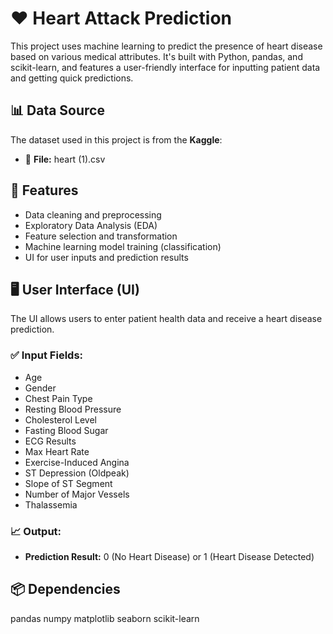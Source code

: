 # ❤️ Heart Attack Prediction

This project uses machine learning to predict the presence of heart disease based on various medical attributes. It's built with Python, pandas, and scikit-learn, and features a user-friendly interface for inputting patient data and getting quick predictions.


## 📊 Data Source

The dataset used in this project is from the **Kaggle**:

- 📁 **File:** heart (1).csv


## 🚀 Features

- Data cleaning and preprocessing
- Exploratory Data Analysis (EDA)
- Feature selection and transformation
- Machine learning model training (classification)
- UI for user inputs and prediction results  

## 🖥️ User Interface (UI)

The UI allows users to enter patient health data and receive a heart disease prediction.

### ✅ Input Fields:

- Age
- Gender
- Chest Pain Type
- Resting Blood Pressure
- Cholesterol Level
- Fasting Blood Sugar
- ECG Results
- Max Heart Rate
- Exercise-Induced Angina
- ST Depression (Oldpeak)
- Slope of ST Segment
- Number of Major Vessels
- Thalassemia

### 📈 Output:

- **Prediction Result:** 0 (No Heart Disease) or 1 (Heart Disease Detected)


## 📦 Dependencies

pandas
numpy
matplotlib
seaborn
scikit-learn
